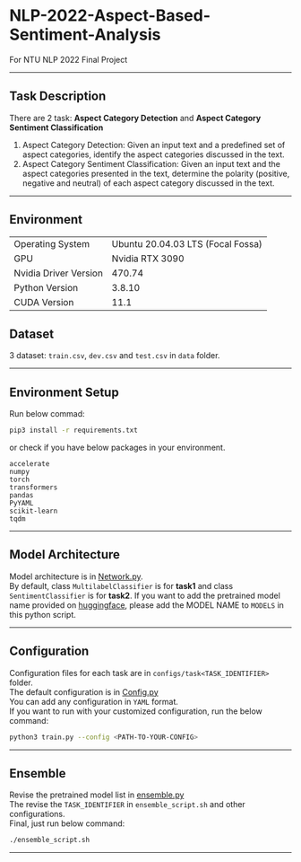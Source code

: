 # NLP-2022-Aspect-Based-Sentiment-Analysis
For NTU NLP 2022 Final Project

---

## Task Description
There are 2 task: **Aspect Category Detection** and **Aspect Category Sentiment Classification**  
1. Aspect Category Detection: Given an input text and a predefined set of aspect categories, identify the aspect categories discussed in the text.  
2. Aspect Category Sentiment Classification: Given an input text and the aspect
categories presented in the text, determine the polarity (positive, negative and neutral) of each aspect category discussed in the text.  

---

## Environment
<table>
<tr>
    <td>Operating System</td>
    <td>Ubuntu 20.04.03 LTS (Focal Fossa)</td>
</tr>
<tr>
    <td>GPU</td>
    <td>Nvidia RTX 3090</td>
</tr>
<tr>
    <td>Nvidia Driver Version</td>
    <td>470.74</td>
</tr>
<tr>
    <td>Python Version</td>
    <td>3.8.10</td>
</tr>
<tr>
    <td>CUDA Version</td>
    <td>11.1</td>
</tr>
</table>

## Dataset
3 dataset: `train.csv`, `dev.csv` and `test.csv` in `data` folder.

---

## Environment Setup
Run below commad:
```bash
pip3 install -r requirements.txt
```
or check if you have below packages in your environment.
```
accelerate
numpy
torch
transformers
pandas
PyYAML
scikit-learn
tqdm
```

---

## Model Architecture
Model architecture is in [Network.py](https://github.com/ncku-yee/NLP-2022-Aspect-Based-Sentiment-Analysis/blob/master/Network.py).  
By default, class `MultilabelClassifier` is for **task1** and class `SentimentClassifier` is for **task2**.
If you want to add the pretrained model name provided on [huggingface](https://huggingface.co/models), please add the MODEL NAME to `MODELS` in this python script.

---

## Configuration
Configuration files for each task are in `configs/task<TASK_IDENTIFIER>` folder.  
The default configuration is in [Config.py](https://github.com/ncku-yee/NLP-2022-Aspect-Based-Sentiment-Analysis/blob/master/Config.py)  
You can add any configuration in `YAML` format.  
If you want to run with your customized configuration, run the below command:  
```bash
python3 train.py --config <PATH-TO-YOUR-CONFIG>
```

---

## Ensemble
Revise the pretrained model list in [ensemble.py](https://github.com/ncku-yee/NLP-2022-Aspect-Based-Sentiment-Analysis/blob/master/ensemble.py)  
The revise the `TASK_IDENTIFIER` in `ensemble_script.sh` and other configurations.  
Final, just run below command:  
```bash
./ensemble_script.sh
```
---